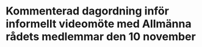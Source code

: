 # Kommenterad dagordning inför informellt videomöte med Allmänna rådets medlemmar den 10 november


